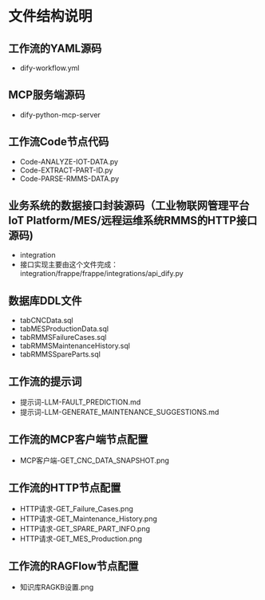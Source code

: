 # 文件结构说明
## 工作流的YAML源码
- dify-workflow.yml
## MCP服务端源码
- dify-python-mcp-server
## 工作流Code节点代码
- Code-ANALYZE-IOT-DATA.py
- Code-EXTRACT-PART-ID.py
- Code-PARSE-RMMS-DATA.py
## 业务系统的数据接口封装源码（工业物联网管理平台IoT Platform/MES/远程运维系统RMMS的HTTP接口源码)
- integration
- 接口实现主要由这个文件完成：integration/frappe/frappe/integrations/api_dify.py
## 数据库DDL文件
- tabCNCData.sql
- tabMESProductionData.sql
- tabRMMSFailureCases.sql
- tabRMMSMaintenanceHistory.sql
- tabRMMSSpareParts.sql
## 工作流的提示词
- 提示词-LLM-FAULT_PREDICTION.md
- 提示词-LLM-GENERATE_MAINTENANCE_SUGGESTIONS.md
## 工作流的MCP客户端节点配置
- MCP客户端-GET_CNC_DATA_SNAPSHOT.png
## 工作流的HTTP节点配置
- HTTP请求-GET_Failure_Cases.png
- HTTP请求-GET_Maintenance_History.png
- HTTP请求-GET_SPARE_PART_INFO.png
- HTTP请求-GET_MES_Production.png
## 工作流的RAGFlow节点配置
- 知识库RAGKB设置.png